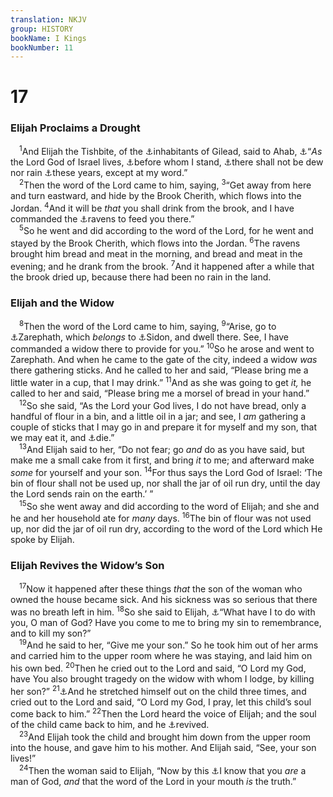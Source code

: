 ```yaml
---
translation: NKJV
group: HISTORY
bookName: I Kings 
bookNumber: 11
---
```


<div class="title"><h1>17</h1><h3>Elijah Proclaims a Drought</h3></div>
<span class="verse 1vua_17_1"> <sup>1</sup>And Elijah the Tishbite, of the <a data-toggle="tooltip" data-placement="bottom" title="Judg. 12:4">⚓</a>inhabitants of Gilead, said to Ahab, <a data-toggle="tooltip" data-placement="bottom" title="1 Kin. 18:10; 22:14; 2 Kin. 3:14; 5:20">⚓</a>“<i>As</i> the Lord God of Israel lives, <a data-toggle="tooltip" data-placement="bottom" title="Deut. 10:8">⚓</a>before whom I stand, <a data-toggle="tooltip" data-placement="bottom" title="1 Kin. 18:1; James 5:17">⚓</a>there shall not be dew nor rain <a data-toggle="tooltip" data-placement="bottom" title="Luke 4:25">⚓</a>these years, except at my word.”<br/></span>
<span class="verse 1vua_17_2"> <sup>2</sup>Then the word of the Lord came to him, saying, </span>
<span class="verse 1vua_17_3"><sup>3</sup>“Get away from here and turn eastward, and hide by the Brook Cherith, which flows into the Jordan. </span>
<span class="verse 1vua_17_4"><sup>4</sup>And it will be <i>that</i> you shall drink from the brook, and I have commanded the <a data-toggle="tooltip" data-placement="bottom" title="Job 38:41">⚓</a>ravens to feed you there.”<br/></span>
<span class="verse 1vua_17_5"> <sup>5</sup>So he went and did according to the word of the Lord, for he went and stayed by the Brook Cherith, which flows into the Jordan. </span>
<span class="verse 1vua_17_6"><sup>6</sup>The ravens brought him bread and meat in the morning, and bread and meat in the evening; and he drank from the brook. </span>
<span class="verse 1vua_17_7"><sup>7</sup>And it happened after a while that the brook dried up, because there had been no rain in the land.<br/></span>
<div class="title"><h3>Elijah and the Widow</h3></div>
<span class="verse 1vua_17_8"> <sup>8</sup>Then the word of the Lord came to him, saying, </span>
<span class="verse 1vua_17_9"><sup>9</sup>“Arise, go to <a data-toggle="tooltip" data-placement="bottom" title="Obad. 20; Luke 4:25, 26">⚓</a>Zarephath, which <i>belongs</i> to <a data-toggle="tooltip" data-placement="bottom" title="2 Sam. 24:6">⚓</a>Sidon, and dwell there. See, I have commanded a widow there to provide for you.” </span>
<span class="verse 1vua_17_10"><sup>10</sup>So he arose and went to Zarephath. And when he came to the gate of the city, indeed a widow <i>was</i> there gathering sticks. And he called to her and said, “Please bring me a little water in a cup, that I may drink.” </span>
<span class="verse 1vua_17_11"><sup>11</sup>And as she was going to get <i>it,</i> he called to her and said, “Please bring me a morsel of bread in your hand.”<br/></span>
<span class="verse 1vua_17_12"> <sup>12</sup>So she said, “As the Lord your God lives, I do not have bread, only a handful of flour in a bin, and a little oil in a jar; and see, I <i>am</i> gathering a couple of sticks that I may go in and prepare it for myself and my son, that we may eat it, and <a data-toggle="tooltip" data-placement="bottom" title="Deut. 28:23, 24">⚓</a>die.”<br/></span>
<span class="verse 1vua_17_13"> <sup>13</sup>And Elijah said to her, “Do not fear; go <i>and</i> do as you have said, but make me a small cake from it first, and bring <i>it</i> to me; and afterward make <i>some</i> for yourself and your son. </span>
<span class="verse 1vua_17_14"><sup>14</sup>For thus says the Lord God of Israel: ‘The bin of flour shall not be used up, nor shall the jar of oil run dry, until the day the Lord sends rain on the earth.’ ”<br/></span>
<span class="verse 1vua_17_15"> <sup>15</sup>So she went away and did according to the word of Elijah; and she and he and her household ate for <i>many</i> days. </span>
<span class="verse 1vua_17_16"><sup>16</sup>The bin of flour was not used up, nor did the jar of oil run dry, according to the word of the Lord which He spoke by Elijah.<br/></span>
<div class="title"><h3>Elijah Revives the Widow’s Son</h3></div>
<span class="verse 1vua_17_17"> <sup>17</sup>Now it happened after these things <i>that</i> the son of the woman who owned the house became sick. And his sickness was so serious that there was no breath left in him. </span>
<span class="verse 1vua_17_18"><sup>18</sup>So she said to Elijah, <a data-toggle="tooltip" data-placement="bottom" title="Luke 5:8">⚓</a>“What have I to do with you, O man of God? Have you come to me to bring my sin to remembrance, and to kill my son?”<br/></span>
<span class="verse 1vua_17_19"> <sup>19</sup>And he said to her, “Give me your son.” So he took him out of her arms and carried him to the upper room where he was staying, and laid him on his own bed. </span>
<span class="verse 1vua_17_20"><sup>20</sup>Then he cried out to the Lord and said, “O Lord my God, have You also brought tragedy on the widow with whom I lodge, by killing her son?” </span>
<span class="verse 1vua_17_21"><sup>21</sup><a data-toggle="tooltip" data-placement="bottom" title="2 Kin. 4:34, 35; Acts 20:10">⚓</a>And he stretched himself out on the child three times, and cried out to the Lord and said, “O Lord my God, I pray, let this child’s soul come back to him.” </span>
<span class="verse 1vua_17_22"><sup>22</sup>Then the Lord heard the voice of Elijah; and the soul of the child came back to him, and he <a data-toggle="tooltip" data-placement="bottom" title="Luke 7:14, 15; Heb. 11:35">⚓</a>revived.<br/></span>
<span class="verse 1vua_17_23"> <sup>23</sup>And Elijah took the child and brought him down from the upper room into the house, and gave him to his mother. And Elijah said, “See, your son lives!”<br/></span>
<span class="verse 1vua_17_24"> <sup>24</sup>Then the woman said to Elijah, “Now by this <a data-toggle="tooltip" data-placement="bottom" title="John 2:11; 3:2; 16:30">⚓</a>I know that you <i>are</i> a man of God, <i>and</i> that the word of the Lord in your mouth <i>is</i> the truth.”<br/></span>

